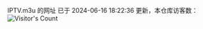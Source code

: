 IPTV.m3u 的网址 已于 2024-06-16 18:22:36 更新，本仓库访客数：![Visitor's Count](https://profile-counter.glitch.me/pxiptv_TV/count.svg)

